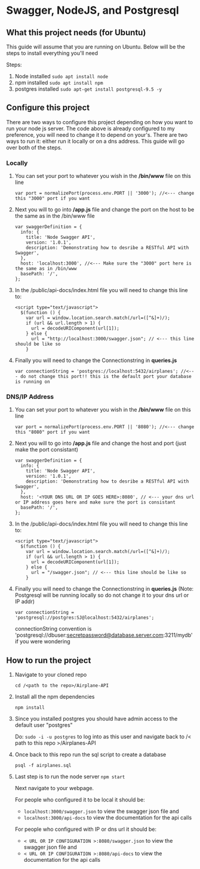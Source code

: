 # Swagger, NodeJS, and Postgresql

## What this project needs (for Ubuntu)

This guide will assume that you are running on Ubuntu. Below will be the steps to install everything you'll need  

Steps:
  1. Node installed
    ```
    sudo apt install node
    ```
  2. npm installed
    ```
    sudo apt install npm
    ```
  3. postgres installed
    ```
    sudo apt-get install postgresql-9.5 -y
    ```
    
## Configure this project

There are two ways to configure this project depending on how you want to run your node js server. The code above is already configured to my preference, you will need to change it to depend on your's. There are two ways to run it: either run it locally or on a dns address. This guide will go over both of the steps.

### Locally 
1. You can set your port to whatever you wish in the **/bin/www** file on this line
    
    ```
    var port = normalizePort(process.env.PORT || '3000'); //<--- change this "3000" port if you want 
    ```
    
2. Next you will to go into **/app.js** file and change the port on the host to be the same as in the /bin/www file 

    ```
    var swaggerDefinition = {
      info: {
        title: 'Node Swagger API',
        version: '1.0.1',
        description: 'Demonstrating how to desribe a RESTful API with Swagger',
      },
      host: 'localhost:3000', //<--- Make sure the "3000" port here is the same as in /bin/www
      basePath: '/',
    };
    ```

3. In the /public/api-docs/index.html file you will need to change this line to:
    ```
    <script type="text/javascript">
      $(function () {
        var url = window.location.search.match(/url=([^&]+)/);
        if (url && url.length > 1) {
          url = decodeURIComponent(url[1]);
        } else {
          url = "http://localhost:3000/swagger.json"; // <--- this line should be like so 
        }
    ```

4. Finally you will need to change the Connectionstring in **queries.js**
    
    ```
    var connectionString = 'postgres://localhost:5432/airplanes'; //<--- do not change this port!! this is the default port your database is running on
    ```
    
### DNS/IP Address
1. You can set your port to whatever you wish in the **/bin/www** file on this line
    
    ```
    var port = normalizePort(process.env.PORT || '8080'); //<--- change this "8080" port if you want 
    ```

2. Next you will to go into **/app.js** file and change the host and port (just make the port consistant)

    ```
    var swaggerDefinition = {
      info: {
        title: 'Node Swagger API',
        version: '1.0.1',
        description: 'Demonstrating how to desribe a RESTful API with Swagger',
      },
      host: '<YOUR DNS URL OR IP GOES HERE>:8080', // <--- your dns url or IP address goes here and make sure the port is consistant
      basePath: '/',
    };
    ```
    
3. In the /public/api-docs/index.html file you will need to change this line to:
    ```
    <script type="text/javascript">
      $(function () {
        var url = window.location.search.match(/url=([^&]+)/);
        if (url && url.length > 1) {
          url = decodeURIComponent(url[1]);
        } else {
          url = "/swagger.json"; // <--- this line should be like so 
        }
    ```    
    
4. Finally you will need to change the Connectionstring in **queries.js** (Note: Postgresql will be running locally so do not change it to your dns url or IP addr)

    ```
    var connectionString = 'postgresql://postgres:SJ@localhost:5432/airplanes';
    ```
    connectionString convention is 'postgresql://dbuser:secretpassword@database.server.com:3211/mydb' if you were wondering

## How to run the project

1. Navigate to your cloned repo 
    
    ```
    cd /<path to the repo>/Airplane-API
    ```

2. Install all the npm dependencies

    ```
    npm install
    ```

3. Since you installed postgres you should have admin access to the default user "postgres"

   Do: ``` sudo -i -u postgres ``` to log into as this user and navigate back to /< path to this repo >/Airplanes-API
   
4. Once back to this repo run the sql script to create a database

    ```
    psql -f airplanes.sql
    ```
    
5. Last step is to run the node server
   ```npm start ```
   
   Next navigate to your webpage.
   
   For people who configured it to be local it should be:
     - ``` localhost:3000/swagger.json ``` to view the swagger json file and
     - ``` localhost:3000/api-docs ``` to view the documentation for the api calls
     
   For people who configured with IP or dns url it should be:
     - ``` < URL OR IP CONFIGURATION >:8080/swagger.json ``` to view the swagger json file and
     - ``` < URL OR IP CONFIGURATION >:8080/api-docs ``` to view the documentation for the api calls
     
     
   
    
    
   
   
